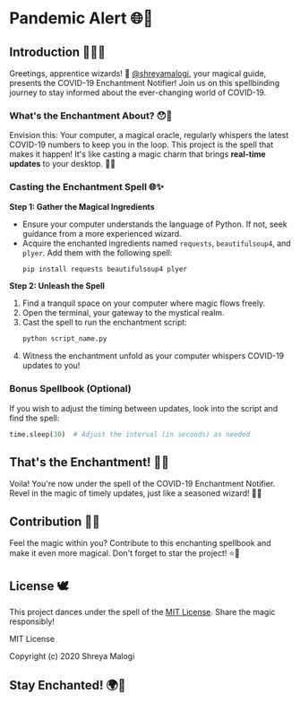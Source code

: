 # Pandemic Alert 🌐🚨

## Introduction 🧙‍♂️✨

Greetings, apprentice wizards! 🌟 [@shreyamalogi](https://github.com/shreyamalogi), your magical guide, presents the COVID-19 Enchantment Notifier! Join us on this spellbinding journey to stay informed about the ever-changing world of COVID-19.

### What's the Enchantment About? 😯🚀

Envision this: Your computer, a magical oracle, regularly whispers the latest COVID-19 numbers to keep you in the loop. This project is the spell that makes it happen! It's like casting a magic charm that brings **real-time updates** to your desktop. 🌌📜

### Casting the Enchantment Spell 🌐✨

**Step 1: Gather the Magical Ingredients**
- Ensure your computer understands the language of Python. If not, seek guidance from a more experienced wizard.
- Acquire the enchanted ingredients named `requests`, `beautifulsoup4`, and `plyer`. Add them with the following spell:
  ```bash
  pip install requests beautifulsoup4 plyer
  ```

**Step 2: Unleash the Spell**
1. Find a tranquil space on your computer where magic flows freely.
2. Open the terminal, your gateway to the mystical realm.
3. Cast the spell to run the enchantment script:
   ```bash
   python script_name.py
   ```
4. Witness the enchantment unfold as your computer whispers COVID-19 updates to you!

### Bonus Spellbook (Optional)

If you wish to adjust the timing between updates, look into the script and find the spell:
```python
time.sleep(30)  # Adjust the interval (in seconds) as needed
```

## That's the Enchantment! 🌟💬

Voila! You're now under the spell of the COVID-19 Enchantment Notifier. Revel in the magic of timely updates, just like a seasoned wizard! 🚀🔮

## Contribution 📜✨

Feel the magic within you? Contribute to this enchanting spellbook and make it even more magical. Don't forget to star the project! ⭐🌟

## License 🕊️

This project dances under the spell of the [MIT License](LICENSE). Share the magic responsibly!

MIT License

Copyright (c) 2020 Shreya Malogi

## Stay Enchanted! 🌍💙
